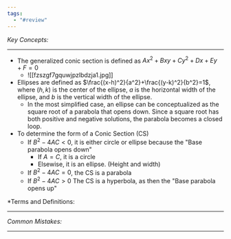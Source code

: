 ```yaml
---
tags:
  - "#review"
---
```

*Key Concepts:*
___

- The generalized conic section is defined as $Ax^2 + Bxy + Cy^2 + Dx + Ey + F = 0$
	- ![[fzszgf7gquwjpzlbdzja1.jpg]]
- Ellipses are defined as $\frac{(x-h)^2}{a^2}+\frac{(y-k)^2}{b^2}=1$, where $(h, k)$ is the center of the ellipse, $a$ is the horizontal width of the ellipse, and $b$ is the vertical width of the ellipse.
	- In the most simplified case, an ellipse can be conceptualized as the square root of a parabola that opens down. Since a square root has both positive and negative solutions, the parabola becomes a closed loop.
- To determine the form of a Conic Section (CS)
	- If $B^2 - 4AC < 0$, it is either circle or ellipse because the "Base parabola opens down"
		- If $A = C$, it is a circle
		- Elsewise, it is an ellipse. (Height and width)
	- If $B^2 - 4AC = 0$, the CS is a parabola
	- If $B^2-4AC > 0$ The CS is a hyperbola, as then the "Base parabola opens up"
	
*Terms and Definitions:
___


*Common Mistakes:*
___
